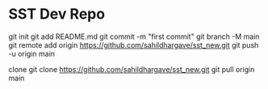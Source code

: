 # SST Dev Repo
git init
git add README.md
git commit -m "first commit"
git branch -M main
git remote add origin https://github.com/sahildhargave/sst_new.git
git push -u origin main



clone 
git clone https://github.com/sahildhargave/sst_new.git
git pull origin main
